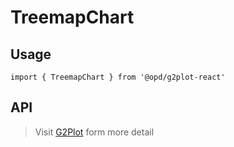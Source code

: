 # TreemapChart

## Usage

```tsx | pure
import { TreemapChart } from '@opd/g2plot-react'
```

## API

<API id="TreemapChart"></API>

> Visit [G2Plot](https://g2plot.antv.antgroup.com/api/plot-api) form more detail
